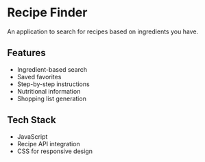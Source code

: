 
# Recipe Finder

An application to search for recipes based on ingredients you have.

## Features

- Ingredient-based search
- Saved favorites
- Step-by-step instructions
- Nutritional information
- Shopping list generation

## Tech Stack

- JavaScript
- Recipe API integration
- CSS for responsive design
